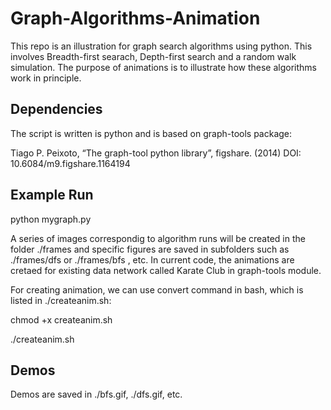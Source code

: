# Graph-Algorithms-Animation
This repo is an illustration for graph search algorithms using python. This involves Breadth-first searach, Depth-first search and a random walk simulation. The purpose of animations is to illustrate how these algorithms work in principle.

## Dependencies
The script is written is python and is based on graph-tools package:

Tiago P. Peixoto, “The graph-tool python library”, figshare. (2014) DOI: 10.6084/m9.figshare.1164194


## Example Run
python mygraph.py

A series of images correspondig to algorithm runs will be created in the folder ./frames and specific figures are saved in subfolders such as ./frames/dfs or ./frames/bfs , etc. In current code, the animations are cretaed for existing data network called Karate Club in graph-tools module.

For creating animation, we can use convert command in bash, which is listed in ./createanim.sh:

chmod +x createanim.sh

./createanim.sh

## Demos
Demos are saved in ./bfs.gif, ./dfs.gif, etc.
